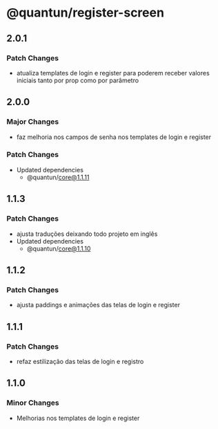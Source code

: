 # @quantun/register-screen

## 2.0.1

### Patch Changes

- atualiza templates de login e register para poderem receber valores iniciais tanto por prop como por parâmetro

## 2.0.0

### Major Changes

- faz melhoria nos campos de senha nos templates de login e register

### Patch Changes

- Updated dependencies
  - @quantun/core@1.1.11

## 1.1.3

### Patch Changes

- ajusta traduções deixando todo projeto em inglês
- Updated dependencies
  - @quantun/core@1.1.10

## 1.1.2

### Patch Changes

- ajusta paddings e animações das telas de login e register

## 1.1.1

### Patch Changes

- refaz estilização das telas de login e registro

## 1.1.0

### Minor Changes

- Melhorias nos templates de login e register
